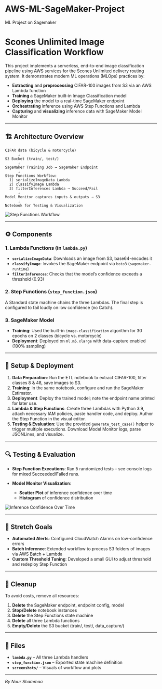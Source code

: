 # AWS-ML-SageMaker-Project
ML Project on Sagemaker 
# Scones Unlimited Image Classification Workflow

This project implements a serverless, end-to-end image classification pipeline using AWS services for the Scones Unlimited delivery routing system. It demonstrates modern ML operations (MLOps) practices by:

* **Extracting** and **preprocessing** CIFAR-100 images from S3 via an AWS Lambda function
* **Training** a SageMaker built-in Image Classification model
* **Deploying** the model to a real-time SageMaker endpoint
* **Orchestrating** inference using AWS Step Functions and Lambda
* **Capturing** and **visualizing** inference data with SageMaker Model Monitor

---

## 🏗 Architecture Overview

```text
CIFAR data (bicycle & motorcycle)
      ↓
S3 Bucket (train/, test/)
      ↓
SageMaker Training Job → SageMaker Endpoint
      ↓
Step Functions Workflow:
  1) serializeImageData Lambda
  2) classifyImage Lambda
  3) filterInferences Lambda → Succeed/Fail
      ↓
Model Monitor captures inputs & outputs → S3
      ↓
Notebook for Testing & Visualization
```

![Step Functions Workflow](screenshots/step_function_success.png)

---

## ⚙️ Components

### 1. Lambda Functions (in `lambda.py`)

* **`serializeImageData`**: Downloads an image from S3, base64-encodes it
* **`classifyImage`**: Invokes the SageMaker endpoint via `boto3` (`sagemaker-runtime`)
* **`filterInferences`**: Checks that the model’s confidence exceeds a threshold (0.93)

### 2. Step Functions (`step_function.json`)

A Standard state machine chains the three Lambdas. The final step is configured to fail loudly on low confidence (no Catch).

### 3. SageMaker Model

* **Training**: Used the built-in `image-classification` algorithm for 30 epochs on 2 classes (bicycle vs. motorcycle)
* **Deployment**: Deployed on `ml.m5.xlarge` with data-capture enabled (100% sampling)

---

## 🚀 Setup & Deployment

1. **Data Preparation**: Run the ETL notebook to extract CIFAR-100, filter classes 8 & 48, save images to S3.
2. **Training**: In the same notebook, configure and run the SageMaker Estimator.
3. **Deployment**: Deploy the trained model; note the endpoint name printed for later use.
4. **Lambda & Step Functions**:  Create three Lambdas with Python 3.9, attach necessary IAM policies, paste handler code, and deploy. Author the Step Function in the visual editor.
5. **Testing & Evaluation**: Use the provided `generate_test_case()` helper to trigger multiple executions. Download Model Monitor logs, parse JSONLines, and visualize.

---

## 🔍 Testing & Evaluation

* **Step Function Executions**: Ran 5 randomized tests – see console logs for mixed Succeeded/Failed runs.
* **Model Monitor Visualization**:

  * **Scatter Plot** of inference confidence over time
  * **Histogram** of confidence distribution

![Inference Confidence Over Time](screenshots/confidence_time_series.png)

---

## 🎯 Stretch Goals

* **Automated Alerts**: Configured CloudWatch Alarms on low-confidence errors
* **Batch Inference**: Extended workflow to process S3 folders of images via AWS Batch + Lambda
* **Custom Threshold Tuning**: Developed a small GUI to adjust threshold and redeploy Step Function

---

## 🧹 Cleanup

To avoid costs, remove all resources:

1. **Delete** the SageMaker endpoint, endpoint config, model
2. **Stop/Delete** notebook instances
3. **Delete** the Step Functions state machine
4. **Delete** all three Lambda functions
5. **Empty/Delete** the S3 bucket (train/, test/, data\_capture/)

---

## 📄 Files

* **`lambda.py`** – All three Lambda handlers
* **`step_function.json`** – Exported state machine definition
* **`screenshots/`** – Visuals of workflow and plots

---

*By Nour Shammaa*

